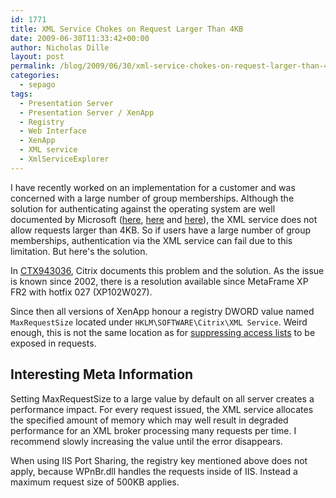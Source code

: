 ```yaml
---
id: 1771
title: XML Service Chokes on Request Larger Than 4KB
date: 2009-06-30T11:33:42+00:00
author: Nicholas Dille
layout: post
permalink: /blog/2009/06/30/xml-service-chokes-on-request-larger-than-4kb/
categories:
  - sepago
tags:
  - Presentation Server
  - Presentation Server / XenApp
  - Registry
  - Web Interface
  - XenApp
  - XML service
  - XmlServiceExplorer
---
```

I have recently worked on an implementation for a customer and was concerned with a large number of group memberships. Although the solution for authenticating against the operating system are well documented by Microsoft (<a href="http://support.microsoft.com/?scid=kb%3Ben-us%3B327825" target="_blank">here</a>, <a href="http://www.microsoft.com/downloads/details.aspx?FamilyId=22DD9251-0781-42E6-9346-89D577A3E74A&displaylang=en" target="_blank">here</a> and <a href="http://support.microsoft.com/?scid=kb%3Ben-us%3B906208" target="_blank">here</a>), the XML service does not allow requests larger than 4KB. So if users have a large number of group memberships, authentication via the XML service can fail due to this limitation. But here's the solution.

<!--more-->

In [CTX943036](http://support.citrix.com/article/CTX943036), Citrix documents this problem and the solution. As the issue is known since 2002, there is a resolution available since MetaFrame XP FR2 with hotfix 027 (XP102W027).

Since then all versions of XenApp honour a registry DWORD value named `MaxRequestSize` located under `HKLM\SOFTWARE\Citrix\XML Service`. Weird enough, this is not the same location as for [suppressing access lists](/blog/2008/09/29/suppressing-access-lists-to-be-exposed-by-the-xml-service-2/ "Suppressing Access Lists to be Exposed by the XML Service") to be exposed in requests.

## Interesting Meta Information

Setting MaxRequestSize to a large value by default on all server creates a performance impact. For every request issued, the XML service allocates the specified amount of memory which may well result in degraded performance for an XML broker processing many requests per time. I recommend slowly increasing the value until the error disappears.

When using IIS Port Sharing, the registry key mentioned above does not apply, because WPnBr.dll handles the requests inside of IIS. Instead a maximum request size of 500KB applies.
